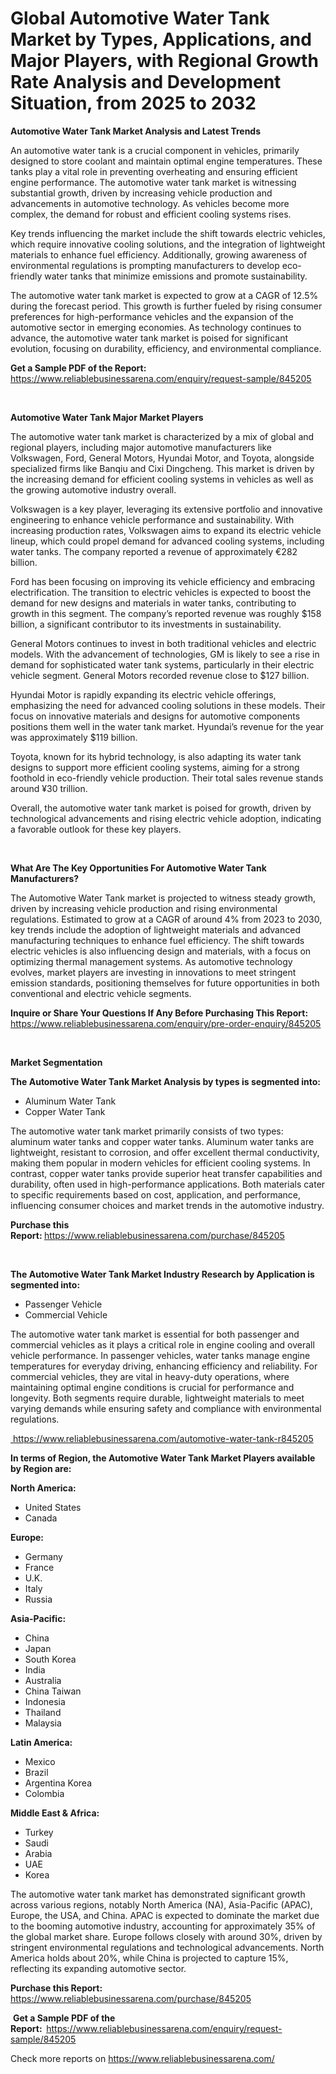 <p><h1>Global Automotive Water Tank Market by Types, Applications, and Major Players, with Regional Growth Rate Analysis and Development Situation, from 2025 to 2032</h1></p><p><strong>Automotive Water Tank Market Analysis and Latest Trends</strong></p>
<p><p>An automotive water tank is a crucial component in vehicles, primarily designed to store coolant and maintain optimal engine temperatures. These tanks play a vital role in preventing overheating and ensuring efficient engine performance. The automotive water tank market is witnessing substantial growth, driven by increasing vehicle production and advancements in automotive technology. As vehicles become more complex, the demand for robust and efficient cooling systems rises.</p><p>Key trends influencing the market include the shift towards electric vehicles, which require innovative cooling solutions, and the integration of lightweight materials to enhance fuel efficiency. Additionally, growing awareness of environmental regulations is prompting manufacturers to develop eco-friendly water tanks that minimize emissions and promote sustainability.</p><p>The automotive water tank market is expected to grow at a CAGR of 12.5% during the forecast period. This growth is further fueled by rising consumer preferences for high-performance vehicles and the expansion of the automotive sector in emerging economies. As technology continues to advance, the automotive water tank market is poised for significant evolution, focusing on durability, efficiency, and environmental compliance.</p></p>
<p><strong>Get a Sample PDF of the Report:&nbsp;</strong> <a href="https://www.reliablebusinessarena.com/enquiry/request-sample/845205?utm_campaign=3498&utm_medium=2&utm_source=Github&utm_content=ia&utm_term=30032025&utm_id=automotive-water-tank">https://www.reliablebusinessarena.com/enquiry/request-sample/845205</a></p>
<p>&nbsp;</p>
<p><strong>Automotive Water Tank Major Market Players</strong></p>
<p><p>The automotive water tank market is characterized by a mix of global and regional players, including major automotive manufacturers like Volkswagen, Ford, General Motors, Hyundai Motor, and Toyota, alongside specialized firms like Banqiu and Cixi Dingcheng. This market is driven by the increasing demand for efficient cooling systems in vehicles as well as the growing automotive industry overall.</p><p>Volkswagen is a key player, leveraging its extensive portfolio and innovative engineering to enhance vehicle performance and sustainability. With increasing production rates, Volkswagen aims to expand its electric vehicle lineup, which could propel demand for advanced cooling systems, including water tanks. The company reported a revenue of approximately €282 billion.</p><p>Ford has been focusing on improving its vehicle efficiency and embracing electrification. The transition to electric vehicles is expected to boost the demand for new designs and materials in water tanks, contributing to growth in this segment. The company’s reported revenue was roughly $158 billion, a significant contributor to its investments in sustainability.</p><p>General Motors continues to invest in both traditional vehicles and electric models. With the advancement of technologies, GM is likely to see a rise in demand for sophisticated water tank systems, particularly in their electric vehicle segment. General Motors recorded revenue close to $127 billion.</p><p>Hyundai Motor is rapidly expanding its electric vehicle offerings, emphasizing the need for advanced cooling solutions in these models. Their focus on innovative materials and designs for automotive components positions them well in the water tank market. Hyundai’s revenue for the year was approximately $119 billion.</p><p>Toyota, known for its hybrid technology, is also adapting its water tank designs to support more efficient cooling systems, aiming for a strong foothold in eco-friendly vehicle production. Their total sales revenue stands around ¥30 trillion.</p><p>Overall, the automotive water tank market is poised for growth, driven by technological advancements and rising electric vehicle adoption, indicating a favorable outlook for these key players.</p></p>
<p>&nbsp;</p>
<p><strong>What Are The Key Opportunities For Automotive Water Tank Manufacturers?</strong></p>
<p><p>The Automotive Water Tank market is projected to witness steady growth, driven by increasing vehicle production and rising environmental regulations. Estimated to grow at a CAGR of around 4% from 2023 to 2030, key trends include the adoption of lightweight materials and advanced manufacturing techniques to enhance fuel efficiency. The shift towards electric vehicles is also influencing design and materials, with a focus on optimizing thermal management systems. As automotive technology evolves, market players are investing in innovations to meet stringent emission standards, positioning themselves for future opportunities in both conventional and electric vehicle segments.</p></p>
<p><strong>Inquire or Share Your Questions If Any Before Purchasing This Report:</strong> <a href="https://www.reliablebusinessarena.com/enquiry/pre-order-enquiry/845205?utm_campaign=3498&utm_medium=2&utm_source=Github&utm_content=ia&utm_term=30032025&utm_id=automotive-water-tank">https://www.reliablebusinessarena.com/enquiry/pre-order-enquiry/845205</a></p>
<p>&nbsp;</p>
<p><strong>Market Segmentation</strong></p>
<p><strong>The Automotive Water Tank Market Analysis by types is segmented into:</strong></p>
<p><ul><li>Aluminum Water Tank</li><li>Copper Water Tank</li></ul></p>
<p><p>The automotive water tank market primarily consists of two types: aluminum water tanks and copper water tanks. Aluminum water tanks are lightweight, resistant to corrosion, and offer excellent thermal conductivity, making them popular in modern vehicles for efficient cooling systems. In contrast, copper water tanks provide superior heat transfer capabilities and durability, often used in high-performance applications. Both materials cater to specific requirements based on cost, application, and performance, influencing consumer choices and market trends in the automotive industry.</p></p>
<p><strong>Purchase this Report:&nbsp;</strong><a href="https://www.reliablebusinessarena.com/purchase/845205?utm_campaign=3498&utm_medium=2&utm_source=Github&utm_content=ia&utm_term=30032025&utm_id=automotive-water-tank">https://www.reliablebusinessarena.com/purchase/845205</a></p>
<p>&nbsp;</p>
<p><strong>The Automotive Water Tank Market Industry Research by Application is segmented into:</strong></p>
<p><ul><li>Passenger Vehicle</li><li>Commercial Vehicle</li></ul></p>
<p><p>The automotive water tank market is essential for both passenger and commercial vehicles as it plays a critical role in engine cooling and overall vehicle performance. In passenger vehicles, water tanks manage engine temperatures for everyday driving, enhancing efficiency and reliability. For commercial vehicles, they are vital in heavy-duty operations, where maintaining optimal engine conditions is crucial for performance and longevity. Both segments require durable, lightweight materials to meet varying demands while ensuring safety and compliance with environmental regulations.</p></p>
<p><a href="https://www.reliablebusinessarena.com/automotive-water-tank-r845205?utm_campaign=3498&utm_medium=2&utm_source=Github&utm_content=ia&utm_term=30032025&utm_id=automotive-water-tank">&nbsp;https://www.reliablebusinessarena.com/automotive-water-tank-r845205</a></p>
<p><strong>In terms of Region, the Automotive Water Tank Market Players available by Region are:</strong></p>
<p>
    <p> <strong> North America: </strong>
        <ul>
            <li>United States</li>
            <li>Canada</li>
        </ul>
        </p> 
    <p> <strong> Europe: </strong>
        <ul>
            <li>Germany</li>
            <li>France</li>
            <li>U.K.</li>
            <li>Italy</li>
            <li>Russia</li>
        </ul>
        </p> 
    <p> <strong> Asia-Pacific: </strong>
        <ul>
            <li>China</li>
            <li>Japan</li>
            <li>South Korea</li>
            <li>India</li>
            <li>Australia</li>
            <li>China Taiwan</li>
            <li>Indonesia</li>
            <li>Thailand</li>
            <li>Malaysia</li>
        </ul>
        </p> 
    <p> <strong> Latin America: </strong>
        <ul>
            <li>Mexico</li>
            <li>Brazil</li>
            <li>Argentina Korea</li>
            <li>Colombia</li>
        </ul>
        </p> 
    <p> <strong> Middle East & Africa: </strong>
        <ul>
            <li>Turkey</li>
            <li>Saudi</li>
            <li>Arabia</li>
            <li>UAE</li>
            <li>Korea</li>
        </ul>
    </p>
    </p>
<p><p>The automotive water tank market has demonstrated significant growth across various regions, notably North America (NA), Asia-Pacific (APAC), Europe, the USA, and China. APAC is expected to dominate the market due to the booming automotive industry, accounting for approximately 35% of the global market share. Europe follows closely with around 30%, driven by stringent environmental regulations and technological advancements. North America holds about 20%, while China is projected to capture 15%, reflecting its expanding automotive sector.</p></p>
<p><strong>Purchase this Report: </strong><a href="https://www.reliablebusinessarena.com/purchase/845205?utm_campaign=3498&utm_medium=2&utm_source=Github&utm_content=ia&utm_term=30032025&utm_id=automotive-water-tank">https://www.reliablebusinessarena.com/purchase/845205</a></p>
<p>&nbsp;<strong>Get a Sample PDF of the Report:&nbsp;&nbsp;</strong><a href="https://www.reliablebusinessarena.com/enquiry/request-sample/845205?utm_campaign=3498&utm_medium=2&utm_source=Github&utm_content=ia&utm_term=30032025&utm_id=automotive-water-tank">https://www.reliablebusinessarena.com/enquiry/request-sample/845205</a></p>
<p><strong></strong></p>
<p>Check more reports on <a href="https://www.reliablebusinessarena.com/?utm_campaign=3498&utm_medium=2&utm_source=Github&utm_content=ia&utm_term=30032025&utm_id=automotive-water-tank">https://www.reliablebusinessarena.com/</a></p>